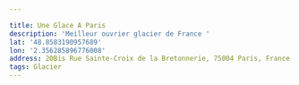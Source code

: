```yaml
---

title: Une Glace A Paris
description: 'Meilleur ouvrier glacier de France '
lat: '48.8583190957689'
lon: '2.356285896776008'
address: 20Bis Rue Sainte-Croix de la Bretonnerie, 75004 Paris, France
tags: Glacier
---
```

